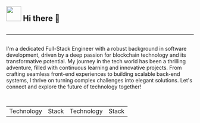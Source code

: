 ## <img height="40" src="https://camo.githubusercontent.com/802c767d592bbfe17d4edabc730398bbbb387ef7ab6a265207086ab1ff056f26/68747470733a2f2f656d2d636f6e74656e742e7a6f626a2e6e65742f736f757263652f6d6963726f736f66742d7465616d732f3336332f6d616e2d746563686e6f6c6f676973742d6d656469756d2d736b696e2d746f6e655f31663436382d31663366642d323030642d31663462622e706e67"> Hi there 👋

## <hr />

## <p>

I'm a dedicated Full-Stack Engineer with a robust background in software development, driven by a deep passion for blockchain technology and its transformative potential. My journey in the tech world has been a thrilling adventure, filled with continuous learning and innovative projects. From crafting seamless front-end experiences to building scalable back-end systems, I thrive on turning complex challenges into elegant solutions. Let's connect and explore the future of technology together!</p>
## <table>
## <tr><td>Technology</td><td>Stack</td><td>Technology</td><td>Stack</td></tr>
</table>
